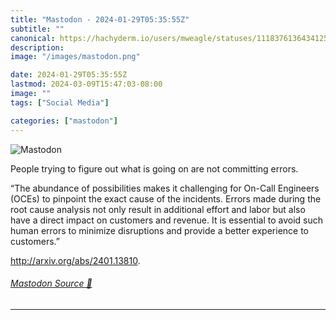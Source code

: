 ```yaml
---
title: "Mastodon - 2024-01-29T05:35:55Z"
subtitle: ""
canonical: https://hachyderm.io/users/mweagle/statuses/111837613643412572
description:
image: "/images/mastodon.png"

date: 2024-01-29T05:35:55Z
lastmod: 2024-03-09T15:47:03-08:00
image: ""
tags: ["Social Media"]

categories: ["mastodon"]
---
```

![Mastodon](/images/mastodon.png)

<p>People trying to figure out what is going on are not committing errors. </p><p>“The abundance of possibilities makes it challenging for On-Call Engineers (OCEs) to pinpoint the exact cause of the incidents. Errors made during the root cause analysis not only result in additional effort and labor but also have a direct impact on customers and revenue. It is essential to avoid such human errors to minimize disruptions and provide a better experience to customers.”</p><p><a href="http://arxiv.org/abs/2401.13810" target="_blank" rel="nofollow noopener noreferrer" translate="no"><span class="invisible">http://</span><span class="">arxiv.org/abs/2401.13810</span><span class="invisible"></span></a>.</p>


###### [Mastodon Source 🐘](https://hachyderm.io/@mweagle/111837613643412572)

___

